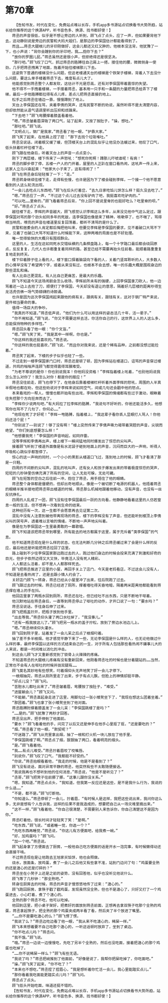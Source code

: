 # 第70章
        【告知书友，时代在变化，免费站点难以长存，手机app多书源站点切换看书大势所趋，站长给你推荐的这个换源APP，听书音色多、换源、找书都好使！】
       蒋丞的声音很低，似乎是不想让旁边的人听到，顾飞点了点头，应了一声，但如果要背他下去，这动静别说是旁边的民警和大妈大姐们，是那边的李保国估计都能看得到了。
       而且……蒋丞大腿根儿的牙印刚做好，这会儿都还又红又肿的，他根本没法背，他犹豫了一下，也小声说：“背你会蹭到你的牙印吧，我……抱你下去？”
       “放你的罗圈儿屁。”蒋丞虽然还是很小声，但拒绝得还是很坚决。
       “那行吧。”顾飞叹了口气，抓过蒋丞的胳膊往自己肩上一搭，搂住他的腰，微微侧身一使劲，几乎把蒋丞拽离了地面，拖着开始往楼梯那儿下去。
       这姿势下普通的楼梯没什么问题，但这老楼通天台的楼梯是个铁架子楼梯，背着人下去没什么问题，要这么单手楼着蒋丞下去，难度有点儿大了。
       他能感觉到蒋丞整个人都发软，这估计不光是恐高，还有对李保国带着震惊的失望。
       他不得不一手拽着楼梯，一手搂着蒋丞，基本用一只手和一条腿的力量把蒋丞给弄下了楼梯，最后一步他胳膊都拉得有点儿疼，差点儿把蒋丞直接扔地上。
       松手之后蒋丞往墙边一靠，慢慢蹲到了地上。
       天台上李保国还在骂，夹着李倩的哭声，还有民警不断的劝说，虽然听得不是太清楚内容，但却依然能从语气语调里听出压抑和烦躁来。
       “下去吧？”顾飞弯腰撑着膝盖看着他。
       “嗯，”蒋丞皱着眉深吸了两口气，站了起来，又按了按肚子，“操，想吐。”
       “那吐吧。”顾飞说。
       “文明点儿，钢厂是我家，”蒋丞看了他一眼，“护靠大家。”
       顾飞笑了起来，在他肩上捏了捏：“那下去找个垃圾堆吐。”
       蒋丞没说话，闭着眼又缓了缓，但顶楼天台上的混乱似乎让他没办法缓过来，他叹了口气，低头扶着栏杆往楼下走。
       顾飞跟在他身后，听着天台上的声音一点点变小。
       刚下了两层楼，楼下传来了一声怒吼：“想死你死啊！蹲那儿吓唬谁呢！有病！”
       蒋丞的脚步停了停，五楼一户人的门开着，屋里的人正趴在窗口看热闹，这吼声一传上来，这家人立马兴奋起来：“他家大小子来了，这有得闹了！”
       顾飞在蒋丞身后轻轻推了一下：“走。”
       蒋丞转身继续往楼下走，走得有些慢，也许是因为下了楼会碰到李辉，一个接一个他不愿意看到的人这么轮流出现。
       “一会儿去吃点儿东西吧，”顾飞在后头打着岔，“去九日家吃馅儿饼怎么样？挺久没去吃了。”
       “嗯，”蒋丞应了一声，“不过这个点儿过去没有驴肉了吧，我挺喜欢吃驴肉的。”
       “可以吃……里脊的，”顾飞看着蒋丞后背，“你上回不是说里脊的也挺好吃么？吃里脊的呗。”
       “好。”蒋丞点了点头。
       越往楼下走，李辉的声音越大，顾飞感觉认识李辉这么多年，从来没见他中气这么足过，跟李保国对骂的那个劲头如同多年的死敌，连李保国也像是来了精神，咳嗽停了，也不喘了，骂得相当响亮，嘹亮的声音在楼道里反复回荡着，都听不清骂的是什么了。
       民警和居委会的人肯定都后悔把他叫来，但要见李辉是李保国的要求，见不着破口大骂不下来，见着了也破口大骂不知道什么时候能下来，这种两难的局面也是不好处理。
       唯一觉得愉快的大概只有围观群众。
       这里的人，生活在这如同死水交错纵横的几条棋盘路上，每一个十字路口最后都会绕回原点，反反复复，几代人也许都重复着同样的路，甚至已经不需要再抬头往前看，能顺着路重重复复地走到终天。
       楼下仰着脖子往上看的人，楼下窗口探着脑袋向下看的人，关着门竖耳聆听的人，大多数人的心情早没有了希望两个字，或者从来没有过，也根本不会去想，唯一的乐趣大概是围观身边的那些混乱和痛。
       有人比自己更混乱，有人比自己更痛苦，是最大的乐趣。
       顾飞不知道今天这场闹剧会怎么收场，李辉前所未有的强硬，上回李保国拿刀砍人，他一边骂着还一边上去抢了刀，顺便打了李保国，今天却没有退让的意思，隔着好几层楼的距离吵得生龙活虎仿佛一场气势磅礴的诗朗诵。
       也许是因为这次李保国闹起来跟他的病有关，跟病有关，跟钱有关，这对于钢厂特产来说，是件相当要命的事。
       值得一场巨大的争吵。
       “我真的不知道，”蒋丞低声说，“他们为什么可以用这样的姿态活几十年，活一辈子。”
       “你不用知道，”顾飞说，“你又不需要这样去活，你活你自己的行，这世界上人的人这么多，总能保持物种的多样性。”
       蒋丞回头看了他一眼：“你个文盲。”
       “嗯，”顾飞笑了笑，“我是其中一样啊，你也是。”
       “你这样的我还挺喜欢的。”蒋丞说。
       “你这样的我也挺喜欢，”顾飞说，“而且你对我来说，还是个稀有品种，之前都没想过能捡着。”
       蒋丞笑了起来，下楼的步子似乎也轻了一些。
       不过走到一楼李保国家门口时，蒋丞还是顿了顿，因为李辉站在楼道口，诅骂的声音穿过楼道，共鸣的嗡嗡声连顾飞都觉得震得耳膜难受。
       “为老不尊说的是你！你也别说我浑！你他妈没资格！”李辉指着楼上吼着，“也别他妈说我怎么怎么对你了！我怎么对你！都是你的报应！”
       蒋丞没往前走，顾飞也停下了，在他身后靠着楼梯栏杆听着外面李辉的怒吼，周围的人半真半假地也都在劝，但这些劝说对于李辉来说如同空气，间或几句还会戳中他的怒点。
       本来看戏的一帮人，慢慢也都开始有些出戏，李辉和李保国的情绪都有些过于激动，眼瞅着往失控那个方向狂奔而去了。
       “李辉你少说两句吧，”有大妈拉了拉李辉的胳膊，“我说句不好听的，你爸还能活多久，他想骂你也骂不了几句了，你何必……”
       “他现在死了才好呢！”李辉一甩胳膊，指着楼上，“我这辈子看你丢人显眼打人骂人！你他妈还活个屁！”
       “你别说了——别说了！够了没有啊！”楼上突然传来了李倩声嘶力竭带着哭腔的声音，尖锐而绝望，“你们到底想要怎么样！”
       “他想要我死！”李保国的声音响起，如同炸雷。
       没等李辉和李倩再出声，楼上楼下一瞬间猛地同时爆发出了惊恐的尖叫声。
       接着顾飞听到了楼道外面像是有水泥袋子砸到地面上的声音，沉闷而巨大的一声响，听得人呼吸和心跳似乎都暂停了。
       惊心的这一声响的同时，一个小小的黑影从楼道口飞过，落到地上的时候，顾飞才看清了那是一只鞋。
       四周的不间断的尖叫声，混乱的吼叫声，还有女人和孩子爆发出来的带着极度惊恐的哭声，短短的几秒钟里仿佛充满了所有的空间，让人无处可躲，无处可藏。
       顾飞在短暂的空白之后往前一冲，抱住了蒋丞，用手捂住了他的眼睛。
       蒋丞整个身体都是僵硬的，但却出奇地顺从，像是一个被切断了电源的机器人，他捂着蒋丞的眼睛半推半搂地把蒋丞带出楼道的时候，蒋丞那么机械地跟着他移动，没有声音，也没有一丝反抗挣扎。
       四周的人乱成了一团，顾飞没有往李保国最后一跃的方向看，他静静地看着这里的人仿若窒息一般的生活，但不想再一次看到生命的结束。
       这种经历有一次，这一生都不会愿意再去见证第二次。
       混乱中没有人注意到被他带离现场的蒋丞，楼下的李辉没有了声音，但还能听到楼顶上李倩尖叫的哭号声，透着难以言喻的情绪，不断地一声声地尖叫着。
       像是在为李保国这一生里最勇敢的一幕歌唱。
       顾飞不知道该把蒋丞带到哪里，所有能去的地方都属于这里，属于充斥着“类李保国”的气息。
       他不知道蒋丞现在是什么样的状态，也无法判断几分钟之后蒋丞缓过来了会是什么样的反应，最后他还是听能把蒋丞拉回了店里。
       路上碰到不少往李保国家那边跑过去的人，跑过他们身边的时候会投来充满了刺激和好奇的目光，但步子依然迈得又大又快，毕竟活人没有死人精彩。
       人人都这么活着，却不是人人都那样死去。
       顾飞把蒋丞推进了店里的小屋，再回手关上了店门，今天是老妈看店，不过这会儿没有人，不知道是去看热闹了，还是去跟小情人约会了。
       关好店门顾飞一转身，蒋丞已经从小屋里冲了出来，往后院跑了过去。
       顾飞跟过去的时候，蒋丞已经进了厕所，撑着墙吐得天昏地暗，隔着两米距离他都能看到蒋丞撑在墙上的手在抖。
       他回店里拿了两瓶水回到厕所，蒋丞还在吐，但已经吐不出东西，只是不断地干呕着。
       他沉默地站在蒋丞身后，一直等到蒋丞停止了呕吐的动作，才开口说了一句：“要水吗？”
       蒋丞没说话，手往身后伸了过来。
       顾飞把瓶盖拧开，把瓶子放到他手里。
       “出去等我，”蒋丞仰头灌了两口水吐掉了，“我没事儿。”
       “还有一瓶我放这儿了。”顾飞把另一瓶水的盖子拧松，放到了旁边水池边儿上。
       “嗯。”蒋丞继续仰头灌水。
       顾飞回到院子里，站着发了一会儿呆之后点了根烟叼着。
       抽了差不多半根烟，他才感觉平静下来了一些，无论李保国是什么样的人，也无论他做过什么样的事，最终李保国以这样的方式结束自己的一生，对于所有人包括那些看热闹不嫌事儿大的人来说，都是一时间难以消化的冲击。
       到这会儿顾飞才又重新感觉到了锁骨上火辣辣的疼痛。
       不知道蒋丞的大腿根儿疼痛有没有重新回来，他刚看蒋丞吐的时候也是分着腿站的……当然，正常也不会有人在呕吐的时候并拢双腿有……
       顾飞莫名其妙地有些想笑，叼着烟仰头无声地笑了好一会儿才停下。
       一根烟抽完，蒋丞从厕所里走了出来，步子有点儿飘，但脸上的神情却挺平静。
       “好点儿没？”顾飞问。
       “苦胆水儿都吐出来了，”蒋丞皱着眉，弯腰按了按肚子，“难受。”
       “进屋躺会儿？”顾飞又问。
       “不能躺，”蒋丞直起身走进了店里，用脚勾过一张小矮凳坐下了，“我现在想这么团着坐着。”
       “那团着。”顾飞也拿了张小矮凳坐到了他对面。
       蒋丞胳膊肘撑着膝盖发了一会儿呆：“李保国跳楼了是吗？”
       “……是的。”顾飞犹豫了两秒才回答。
       蒋丞没出声，把手伸到了他面前。
       “要水？”顾飞看着他的手，问完了以后又还是伸手在他手心里抠了抠，“还是要吃的？”
       “烟，”蒋丞看了他一眼，“默契呢？”
       “吓迷路了。”顾飞从兜里拿出烟，抽了一根和打火机一块儿放在了他手里。
       “李保国跳楼了啊。”蒋丞点了烟，狠狠抽了两口，看着明亮的烟头。
       “是。”顾飞看着他。
       “我……有点儿难受。”蒋丞拧着眉咬了咬嘴唇。
       “别说你，”顾飞叹了口气，“我都挺不好受的。”
       “你说，”蒋丞抬眼看着他，“我走的时候，他是不是看到了？”
       顾飞没有说话，面对异常平静的蒋丞，他突然有些不太敢随便接话。
       “我说我再也不想听到他的任何消息，”蒋丞说，“他是不是听见了？”
       “丞哥，”顾飞把凳子往前挪了挪，“这事儿跟你没关系。”
       “嗯，我知道，”蒋丞点点头，“我知道，但我第一反应还是这些，是不是我什么行为，我说的什么话……”
       “不是，都不是。”顾飞打断他。
       “你知道么，”蒋丞停顿了一会儿，拧着眉，“有时候人是这样，我把这些说出来，我问你这么多，无非是想有个人告诉我，这样的后果不是我造成的，想要把自己从一场灾难里摘出来。”
       “这不一样，”顾飞看着他，“你自己很清楚，不需要别人来告诉你，你自己清楚这不是因为你。”
       蒋丞盯着他，很长时间才轻轻笑了笑：“是啊。”
       “吃东西，”顾飞说，“或者睡一觉，你选一个？”
       “先吃东西再睡觉，”蒋丞说，“你这儿有方便面吧，给我煮一碗。”
       “好，加鸡蛋吗？”顾飞问。
       “加一个吧。”蒋丞说。
       顾飞起身拿了方便面去了厨房，一般他自己吃方便面的话是开水一泡完事，有时候懒得动还会直接干啃。
       不过蒋丞现在是让他跑去王旭家买馅饼，他也会照做。
       烧水，放面条，放鸡蛋，煮了一会儿之后他又有些拿不准，站到门边问了句：“鸡蛋要全熟的还是溏心的还是打碎的？”
       蒋丞坐在小凳子上还是之前的姿势，没有回答他，似乎也没听见他说什么。
       顾飞等了几秒钟：“那全熟吧。”
       转身往厨房去的时候，蒋丞的声音才慢悠悠地传了过来：“溏心的。”
       顾飞跑回厨房，拿筷子戳了戳鸡蛋，发现虽然没全熟，但也不是溏心了，只好又打了一个鸡蛋进去，小心盯着，煮了个溏心的。
       全熟的那个蒋丞不吃，他可以吃掉。
       他回到店里，把小桌子架好，把煮好的面放到蒋丞前面，正想再去拿双筷子吃那个全熟的鸡蛋，蒋丞拿起筷子，把全熟的那个鸡蛋夹成两半看了看，然后夹了半个放进了嘴里。
       “……你不是要吃溏心的么？”顾飞愣了愣。
       “我说了么？”蒋丞边吃边看了他一眼，“我从来不吃溏心的，稀屎一样。”
       顾飞本来想着要不自己吃那个溏心的，一听这话顿时放弃了，坐到了桌边。
       “你不吃点儿吗？”蒋丞问。
       “我不饿。”顾飞说。
       “哦。”蒋丞一边说一边慢慢吃，先吃了另半个全熟的，然后也没吃面，接着把溏心的那个鸡蛋也吃掉了。
       “……你不说稀屎一样么？”顾飞有些无语。
       “我说了吗？”蒋丞把碗推到了他面前，“好像是说了，我帮你把屎吃掉了，你吃面吧。”
       “操，”顾飞笑了起来，“你不吃了？”
       “本来也不想吃，”蒋丞捏了捏眉心，“我是想听着你忙活一会儿，我心里能踏实点儿。”
       “那你看着我吃面能更踏实点儿吗？”顾飞问。
       蒋丞点了点头。
       顾飞低头开始吃面，味道还挺不错的。
       【告知书友，时代在变化，免费站点难以长存，手机app多书源站点切换看书大势所趋，站长给你推荐的这个换源APP，听书音色多、换源、找书都好使！】